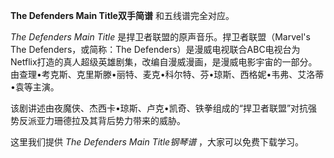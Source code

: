 

**The Defenders Main Title双手简谱** 和五线谱完全对应。

_The Defenders Main Title_ 是捍卫者联盟的原声音乐。捍卫者联盟（Marvel's The Defenders，或简称：The
Defenders）是漫威电视联合ABC电视台为Netflix打造的真人超级英雄剧集，改编自漫威漫画，是漫威电影宇宙的一部分。由查理•考克斯、克里斯滕•丽特、麦克•科尔特、芬•琼斯、西格妮•韦弗、艾洛蒂•袁等主演。

该剧讲述由夜魔侠、杰西卡•琼斯、卢克•凯奇、铁拳组成的“捍卫者联盟”对抗强势反派亚力珊德拉及其背后势力带来的威胁。

这里我们提供 _The Defenders Main Title钢琴谱_ ，大家可以免费下载学习。

